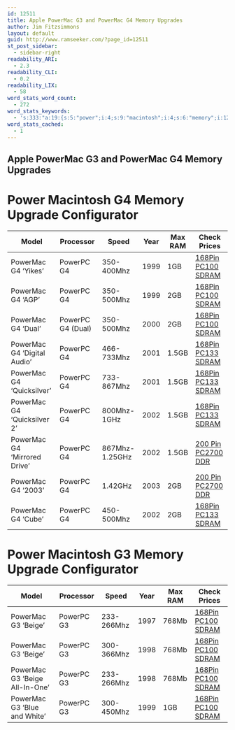 ```yaml
---
id: 12511
title: Apple PowerMac G3 and PowerMac G4 Memory Upgrades
author: Jim Fitzsimmons
layout: default
guid: http://www.ramseeker.com/?page_id=12511
st_post_sidebar:
  - sidebar-right
readability_ARI:
  - 2.3
readability_CLI:
  - 0.2
readability_LIX:
  - 58
word_stats_word_count:
  - 272
word_stats_keywords:
  - 's:333:"a:19:{s:5:"power";i:4;s:9:"macintosh";i:4;s:6:"memory";i:12;s:7:"upgrade";i:4;s:12:"configurator";i:4;s:5:"pc100";i:11;s:5:"sdram";i:19;s:8:"upgrades";i:8;s:6:"pc2700";i:4;s:8:"powermac";i:13;s:7:"powerpc";i:13;i:1999;i:3;s:6:"168pin";i:11;s:6:"500mhz";i:3;s:5:"pc133";i:4;i:2002;i:3;s:5:"beige";i:3;s:5:"768mb";i:3;s:5:"table";i:4;}";'
word_stats_cached:
  - 1
---
```


##  Apple PowerMac G3 and PowerMac G4 Memory Upgrades



# Power Macintosh G4 Memory Upgrade Configurator 

| Model                        | Processor         | Speed          | Year | Max RAM | Check Prices            |
| ---------------------------- | ----------------- | -------------- | ---- | ------- | ----------------------- |
| PowerMac G4 ‘Yikes’          | PowerPC G4        | 350-400Mhz     | 1999 | 1GB     | [168Pin PC100 SDRAM][1] |
| PowerMac G4 ‘AGP’            | PowerPC G4        | 350-500Mhz     | 1999 | 2GB     | [168Pin PC100 SDRAM][1] |
| PowerMac G4 ‘Dual’           | PowerPC G4 (Dual) | 350-500Mhz     | 2000 | 2GB     | [168Pin PC100 SDRAM][1] |
| PowerMac G4 ‘Digital Audio’  | PowerPC G4        | 466-733Mhz     | 2001 | 1.5GB   | [168Pin PC133 SDRAM][1] |
| PowerMac G4 ‘Quicksilver’    | PowerPC G4        | 733-867Mhz     | 2001 | 1.5GB   | [168Pin PC133 SDRAM][1] |
| PowerMac G4 ‘Quicksilver 2’  | PowerPC G4        | 800Mhz-1GHz    | 2002 | 1.5GB   | [168Pin PC133 SDRAM][1] |
| PowerMac G4 ‘Mirrored Drive’ | PowerPC G4        | 867Mhz-1.25GHz | 2002 | 1.5GB   | [200 Pin PC2700 DDR][2] |
| PowerMac G4 ‘2003’           | PowerPC G4        | 1.42GHz        | 2003 | 2GB     | [200 Pin PC2700 DDR][2] |
| PowerMac G4 ‘Cube’           | PowerPC G4        | 450-500Mhz     | 2002 | 2GB     | [168Pin PC133 SDRAM][1] |

# Power Macintosh G3 Memory Upgrade Configurator

| Model                          | Processor  | Speed      | Year | Max RAM | Check Prices            |
| ------------------------------ | ---------- | ---------- | ---- | ------- | ----------------------- |
| PowerMac G3 ‘Beige’            | PowerPC G3 | 233-266Mhz | 1997 | 768Mb   | [168Pin PC100 SDRAM][1] |
| PowerMac G3 ‘Beige’            | PowerPC G3 | 300-366Mhz | 1998 | 768Mb   | [168Pin PC100 SDRAM][1] |
| PowerMac G3 ‘Beige All-In-One’ | PowerPC G3 | 233-266Mhz | 1998 | 768Mb   | [168Pin PC100 SDRAM][1] |
| PowerMac G3 ‘Blue and White’   | PowerPC G3 | 300-450Mhz | 1999 | 1GB     | [168Pin PC100 SDRAM][1] |


 [1]: http://amzn.to/1RZIqXA
 [2]: http://amzn.to/1UZb1Al